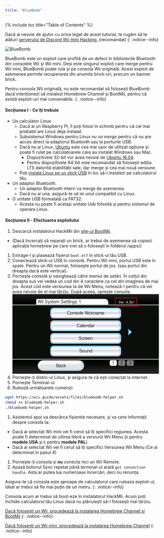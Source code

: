 ```yaml
---
title: "BlueBomb"
---
```


{% include toc title="Table of Contents" %}

Dacă ai nevoie de ajutor cu orice legat de acest tutorial, te rugăm să te alături [ serverului de Discord Wii mini Hacking.](https://discord.gg/6ryxnkS) (recomandat)
{: .notice--info}

![BlueBomb](/images/bluebomb.png)

BlueBomb este un exploit care profită de un defect în bibliotecile Bluetooth din consolele Wii și Wii mini. Deși este singurul exploit care merge pentru Wii mini, BlueBomb poate rula și pe consola Wii originală. Acest exploit de asemenea permite recuperarea din anumite brick-uri, precum un banner brick.

Pentru consola Wii originală, nu este recomandat să folosești BlueBomb dacă intenționezi să instalezi Homebrew Channel și BootMii, pentru că există exploit-uri mai convenabile.
{: .notice--info}

#### Secțiunea I - Ce îți trebuie
- Un calculator Linux
  - Dacă ai un Raspberry Pi, îl poți folosi în schimb pentru că cel mai probabil are Linux deja instalat.
  - Subsistemul Windows pentru Linux *nu va merge* pentru că nu are acces direct la adaptorul Bluetooth sau la porturile USB.
  - Dacă nu ai Linux, [Ubuntu](https://ubuntu.com/download/desktop) este cea mai ușor de utilizat opțiune și poate fi rulat pe calculatoarele care au instalat Windows sau Mac.
    - Dispozitivele 32-bit vor avea nevoie de [Ubuntu 16.04](http://releases.ubuntu.com/16.04/).
    - Pentru dispozitivele 64-bit este recomandat să folosești ediția LTS datorită stabilității sale, dar merge și cea mai nouă versiune.
  - Poți [instala Linux pe un stick USB](https://ubuntu.com/tutorials/tutorial-create-a-usb-stick-on-windows#1-overview) în loc să-l instalezi pe calculatorul tău.
- Un adaptor Bluetooth.
  - Un adaptor Bluetooth intern va merge de asemenea.
  - Dacă nu ai una, asigură-te să iei unul compatibil cu Linux.
- O unitate USB formatată ca FAT32.
  - Acesta nu poate fi același unitate Usb folosită și pentru sistemul de operare Linux.

#### Secțiunea II - Efectuarea exploitului
1. Descarcă instalatorul HackMii din [site-ul BootMii](https://bootmii.org/download/).
- (Dacă încercați să reparați un brick, ar trebui de asemenea să copiezi aplicația homebrew pe care vrei să o folosești în folderul /apps/)
1. Extrage-l și plasează fișierul `boot.elf` în stick-ul tău USB.
1. Conectează stick-ul USB în consolă. Pentru Wii mini, portul USB este în spate. Pentru un Wii normal, folosește portul de jos. (sau portul din dreapta dacă este vertical).
1. Pornește consolă și navighează către meniul de setări. În colțul din dreapta sus vei vedea un cod din 4 caractere ca cel din imaginea de mai jos. Acest cod este versiunea ta de Wii Menu, notează-l pentru că vei avea nevoie de el mai târziu. După aceea, oprește consola. ![SystemMenuVersion](/images/Wii/SystemMenuVersion.png)
1. Pornește-ți distro-ul Linux, și asigura-te că ești conectat la internet.
1. Pornește Terminal-ul
1. Rulează următoarele comenzi:
```bash
wget https://wii.guide/assets/files/bluebomb-helper.sh
chmod +x bluebomb-helper.sh
./bluebomb-helper.sh
```
1. Asistentul apoi va descărca fișierele necesare, și va cere informații despre consola ta.
  - Dacă ai selectat Wii mini vei fi cerut să îți specifici regiunea. Acesta poate fi determinat de ultima literă a versiunii Wii Menu (`U` pentru **modele USA** și `E` pentru **modele PAL**).
  - Dacă ai selectat Wii vei fi cerut să îți specifici Versiunea Wii Menu (Ce ai determinat în pasul 4)
1. Pornește-ți consola și **nu** conecta nici un Wii Remote.
1. Apasă butonul Sync repetat până terminal-ul arată `got connection handle`. Asta ar putea lua numeroase încercări, deci nu renunța.

Asigura-te că consola este aproape de calculatorul care ruleaza exploit-ul, ideal ar trebui să fie mai puțin de un metru.
{: .notice--info}

Consola acum ar trebui să boot-eze în instalatorul HackMii. Acum poți închide calculatorul tău Linux dacă nu plănuiești să-l folosești mai târziu.

[Dacă folosești un Wii, procedează la instalarea Homebrew Channel și BootMii](hbc)
{: .notice--info}

[Dacă folosești un Wii mini, procedează la instalarea Homebrew Channel](hbc-mini)
{: .notice--info}
